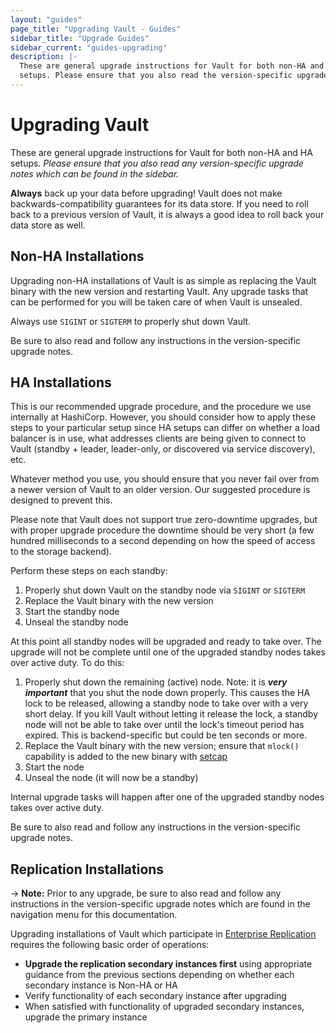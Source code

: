 ```yaml
---
layout: "guides"
page_title: "Upgrading Vault - Guides"
sidebar_title: "Upgrade Guides"
sidebar_current: "guides-upgrading"
description: |-
  These are general upgrade instructions for Vault for both non-HA and HA
  setups. Please ensure that you also read the version-specific upgrade notes.
---
```


# Upgrading Vault

These are general upgrade instructions for Vault for both non-HA and HA setups.
_Please ensure that you also read any version-specific upgrade notes which can be
found in the sidebar._

**Always** back up your data before upgrading! Vault does not make
backwards-compatibility guarantees for its data store. If you need to roll back
to a previous version of Vault, it is always a good idea to roll back your data
store as well.

## Non-HA Installations

Upgrading non-HA installations of Vault is as simple as replacing the Vault
binary with the new version and restarting Vault. Any upgrade tasks that can be
performed for you will be taken care of when Vault is unsealed.

Always use `SIGINT` or `SIGTERM` to properly shut down Vault.

Be sure to also read and follow any instructions in the version-specific
upgrade notes.

## HA Installations

This is our recommended upgrade procedure, and the procedure we use internally
at HashiCorp. However, you should consider how to apply these steps to your
particular setup since HA setups can differ on whether a load balancer is in
use, what addresses clients are being given to connect to Vault (standby +
leader, leader-only, or discovered via service discovery), etc.

Whatever method you use, you should ensure that you never fail over from a
newer version of Vault to an older version. Our suggested procedure is designed
to prevent this.

Please note that Vault does not support true zero-downtime upgrades, but with
proper upgrade procedure the downtime should be very short (a few hundred
milliseconds to a second depending on how the speed of access to the storage
backend).

Perform these steps on each standby:

1. Properly shut down Vault on the standby node via `SIGINT` or `SIGTERM`
2. Replace the Vault binary with the new version
3. Start the standby node
4. Unseal the standby node

At this point all standby nodes will be upgraded and ready to take over. The
upgrade will not be complete until one of the upgraded standby nodes takes over
active duty. To do this:

1. Properly shut down the remaining (active) node. Note: it is _**very
   important**_ that you shut the node down properly. This causes the HA lock to
   be released, allowing a standby node to take over with a very short delay.
   If you kill Vault without letting it release the lock, a standby node will
   not be able to take over until the lock's timeout period has expired. This
   is backend-specific but could be ten seconds or more.
2. Replace the Vault binary with the new version; ensure that `mlock()` capability is added to the new binary with [setcap](https://www.vaultproject.io/docs/configuration/index.html#disable_mlock)
3. Start the node
4. Unseal the node (it will now be a standby)

Internal upgrade tasks will happen after one of the upgraded standby nodes
takes over active duty.

Be sure to also read and follow any instructions in the version-specific
upgrade notes.

## Replication Installations

-> **Note:** Prior to any upgrade, be sure to also read and follow any instructions in the version-specific
upgrade notes which are found in the navigation menu for this documentation.

Upgrading installations of Vault which participate in [Enterprise Replication](/docs/enterprise/replication/index.html) requires the following basic order of operations:

- **Upgrade the replication secondary instances first** using appropriate guidance from the previous sections depending on whether each secondary instance is Non-HA or HA
- Verify functionality of each secondary instance after upgrading
- When satisfied with functionality of upgraded secondary instances, upgrade the primary instance


